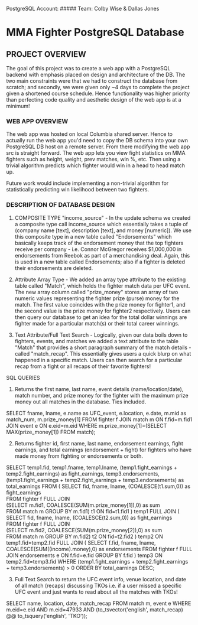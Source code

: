 PostgreSQL Account: #####
Team: Colby Wise & Dallas Jones

# MMA Fighter PostgreSQL Database
## PROJECT OVERVIEW

The goal of this project was to create a web app with a PostgreSQL backend with emphasis placed on design and architecture
of the DB. The two main constraints were that we had to construct the database from scratch; and secondly, we were given
only ~4 days to complete the project given a shortened course schedule. Hence functionality was higher priority than
perfecting code quality and aesthetic design of the web app is at a minimum!  

### WEB APP OVERVIEW

The web app was hosted on local Columbia shared server. Hence to actually run the web app you'd need to copy the DB schema
into your own PostgreSQL DB host on a remote server. From there modifying the web app src is straight forward. The web
app lets you view fight statistics on MMA fighters such as height, weight, prev matches, win %, etc. Then using
a trivial algorithm predicts which fighter would win in a head to head match up. 

Future work would include implementing a non-trivial algorithm for statistically predicting win likelihood between two fighters.

### DESCRIPTION OF DATABASE DESIGN

1. COMPOSITE TYPE "income_source" - In the update schema we created a composite type call income_source which essentially takes a tuple of (company name [text], description [text], and money [numeric]). We use this composite type in a new table called "Endorsements" which basically keeps track of the endorsement money that the top fighters receive per company - i.e. Connor McGregor receives $1,000,000 in endorsements from Reebok as part of a merchandising deal. Again, this is used in a new table called Endorsements; also if a fighter is deleted their endorsements are deleted. 

2. Attribute Array Type - We added an array type attribute to the existing table called "Match", which holds the fighter match data per UFC event. The new array column called "prize_money" stores an array of two numeric values representing the fighter prize (purse) money for the match. The first value coincides with the prize money for fighter1, and the second value is the prize money for fighter2 respectively. Users can then query our database to get an idea for the total dollar winnings are fighter made for a particular match(s) or their total career winnings.

3. Text Attribute/Full Text Search - Logically, given our data boils down to fighters, events, and matches we added a text attribute to the table "Match" that provides a short paragraph summary of the match details - called "match_recap". This essentially gives users a quick blurp on what happened in a specific match. Users can then search for a particular recap from a fight or all recaps of their favorite fighters!

SQL QUERIES 

1. Returns the first name, last name, event details (name/location/date), match number, and prize money for the fighter with the maximum prize money out all matches in the database. Ties included. 

SELECT fname, lname, e.name as UFC_event, e.location, e.date, m.mid as match_num, m.prize_money[1] 
FROM fighter f 
JOIN match m ON f.fid=m.fid1 
JOIN event e ON e.eid=m.eid
WHERE m.prize_money[1]=(SELECT MAX(prize_money[1]) FROM match);

2.  Returns fighter id, first name, last name, endorsement earnings, fight earnings, and total earnings (endorsement + fight) for fighters who have made money from fighting or endorsements or both. 

SELECT temp1.fid, temp1.fname, temp1.lname, (temp1.fight_earnings + temp2.fight_earnings) as fight_earnings, temp3.endorsements, (temp1.fight_earnings + temp2.fight_earnings + temp3.endorsements) as total_earnings
FROM (
		SELECT fid, fname, lname, (COALESCE(t1.sum,0)) as fight_earnings                 
		FROM fighter f
		FULL JOIN                                                               
		(SELECT m.fid1, COALESCE(SUM(m.prize_money[1]),0) as sum                
		FROM match m
		GROUP BY m.fid1) t1 ON fid=t1.fid1
	) temp1
	FULL JOIN
	(
		SELECT fid, fname, lname, (COALESCE(t2.sum,0)) as fight_earnings                 
		FROM fighter f
		FULL JOIN                                                               
		(SELECT m.fid2, COALESCE(SUM(m.prize_money[2]),0) as sum                
		FROM match m
		GROUP BY m.fid2) t2 ON fid=t2.fid2
	) temp2 ON temp1.fid=temp2.fid
	FULL JOIN
	(
		SELECT f.fid, fname, lname, COALESCE(SUM((income).money),0) as endorsements 
		FROM fighter f 
		FULL JOIN endorsements e ON f.fid=e.fid
		GROUP BY f.fid
	) temp3 ON temp2.fid=temp3.fid
WHERE (temp1.fight_earnings + temp2.fight_earnings + temp3.endorsements) > 0
ORDER BY total_earnings DESC;

3. Full Text Search to return the UFC event info, venue location, and date of all match (recaps) discussing TKOs i.e. if a user missed a specific UFC event and just wants to read about all the matches with TKOs! 

SELECT name, location, date, match_recap
FROM match m, event e
WHERE m.eid=e.eid AND m.eid=47933 AND (to_tsvector('english', match_recap) @@ to_tsquery('english', 'TKO'));
